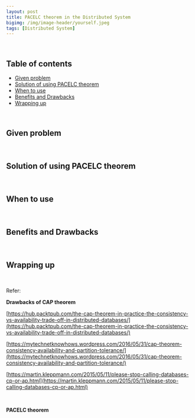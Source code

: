 ```yaml
---
layout: post
title: PACELC theorem in the Distributed System
bigimg: /img/image-header/yourself.jpeg
tags: [Distributed System]
---
```





<br>

## Table of contents
- [Given problem]()
- [Solution of using PACELC theorem]()
- [When to use]()
- [Benefits and Drawbacks]()
- [Wrapping up]()


<br>

## Given problem



<br>

## Solution of using PACELC theorem






<br>

## When to use





<br>

## Benefits and Drawbacks





<br>

## Wrapping up




<br>

Refer:

**Drawbacks of CAP theorem**

[https://hub.packtpub.com/the-cap-theorem-in-practice-the-consistency-vs-availability-trade-off-in-distributed-databases/](https://hub.packtpub.com/the-cap-theorem-in-practice-the-consistency-vs-availability-trade-off-in-distributed-databases/)

[https://mytechnetknowhows.wordpress.com/2016/05/31/cap-theorem-consistency-availability-and-partition-tolerance/](https://mytechnetknowhows.wordpress.com/2016/05/31/cap-theorem-consistency-availability-and-partition-tolerance/)

[https://martin.kleppmann.com/2015/05/11/please-stop-calling-databases-cp-or-ap.html](https://martin.kleppmann.com/2015/05/11/please-stop-calling-databases-cp-or-ap.html)

<br>

**PACELC theorem**

[]()

[]()

[]()

[]()

[]()